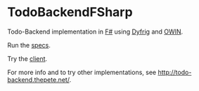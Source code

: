 TodoBackendFSharp
=============

Todo-Backend implementation in [F#](http://fsharp.org/) using [Dyfrig](https://github.com/fsprojects/dyfrig) and [OWIN](http://owin.org/).

Run the [specs](http://todo-backend.thepete.net/specs/index.html?http://todomvcfsharp.azurewebsites.net/).

Try the [client](http://todo-backend.thepete.net/client/index.html?http://todomvcfsharp.azurewebsites.net/).

For more info and to try other implementations, see http://todo-backend.thepete.net/.
